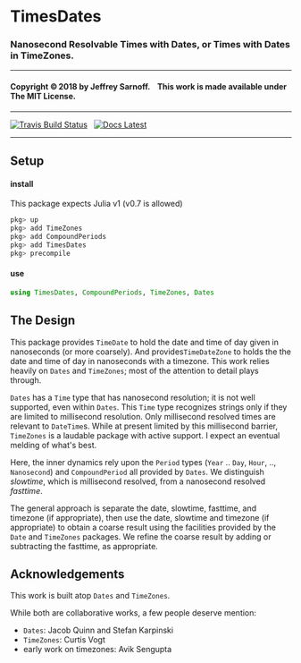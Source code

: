 # TimesDates
### Nanosecond Resolvable Times with Dates, or Times with Dates in TimeZones.

----

#### Copyright ©&thinsp;2018 by Jeffrey Sarnoff. &nbsp;&nbsp; This work is made available under The MIT License.


-----

[![Travis Build Status](https://travis-ci.org/JeffreySarnoff/TimesDates.jl.svg?branch=master)](https://travis-ci.org/JeffreySarnoff/TimesDates.jl)&nbsp;&nbsp;&nbsp;[![Docs Latest](https://img.shields.io/badge/docs-latest-blue.svg)](http://jeffreysarnoff.github.io/TimesDates.jl/latest/)

----

## Setup

#### install

This package expects Julia v1 (v0.7 is allowed)
```julia
pkg> up
pkg> add TimeZones
pkg> add CompoundPeriods
pkg> add TimesDates
pkg> precompile
````

#### use

```julia
using TimesDates, CompoundPeriods, TimeZones, Dates
````

## The Design

This package provides `TimeDate` to hold the date and time of day given in nanoseconds (or more coarsely).  And provides`TimeDateZone` to holds the the date and time of day in nanoseconds with a timezone. This work relies heavily on `Dates` and `TimeZones`; most of the attention to detail plays through.

`Dates` has a `Time` type that has nanosecond resolution; it is not well supported, even within `Dates`.  This `Time` type recognizes strings only if they are limited to millisecond resolution. Only millisecond resolved times are relevant to `DateTime`s.  While at present limited by this millisecond barrier, `TimeZones` is a laudable package with active support.  I expect an eventual melding of what's best.

Here, the inner dynamics rely upon the `Period` types (`Year` .. `Day`, `Hour`, .., `Nanosecond`) and `CompoundPeriod` all provided by `Dates`.  We distinguish _slowtime_, which is millisecond resolved, from a nanosecond resolved _fasttime_.

The general approach is separate the date, slowtime, fasttime, and timezone (if appropriate), then use the date, slowtime and timezone (if appropriate) to obtain a coarse result using the facilities provided by the `Date` and `TimeZones` packages.  We refine the coarse result by adding or subtracting the fasttime, as appropriate.


## Acknowledgements

This work is built atop `Dates` and `TimeZones`.

While both are collaborative works, a few people deserve mention:
- `Dates`: Jacob Quinn and Stefan Karpinski
- `TimeZones`: Curtis Vogt
- early work on timezones:  Avik Sengupta

